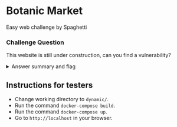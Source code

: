 # Botanic Market 

Easy web challenge by Spaghetti

### Challenge Question

This website is still under construction, can you find a vulnerability?

<details> 
  <summary>Answer summary and flag</summary>
  
  There is a double base64 encoded admin cookie that needs to be set to `ZEhKMVpR`, or false in double base64.
  
  clubeh{c00k13_4u7h3n71c4710n_15_n07_54f3_eEr328VD}
</details>

## Instructions for testers

- Change working directory to `dynamic/`.
- Run the command `docker-compose build`.
- Run the command `docker-compose up`.
- Go to `http://localhost` in your browser.

